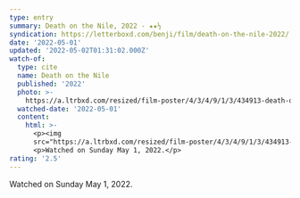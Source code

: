 ```yaml
---
type: entry
summary: Death on the Nile, 2022 - ★★½
syndication: https://letterboxd.com/benji/film/death-on-the-nile-2022/
date: '2022-05-01'
updated: '2022-05-02T01:31:02.000Z'
watch-of:
  type: cite
  name: Death on the Nile
  published: '2022'
  photo: >-
    https://a.ltrbxd.com/resized/film-poster/4/3/4/9/1/3/434913-death-on-the-nile-0-600-0-900-crop.jpg?v=b202451f0b
  watched-date: '2022-05-01'
  content:
    html: >-
      <p><img
      src="https://a.ltrbxd.com/resized/film-poster/4/3/4/9/1/3/434913-death-on-the-nile-0-600-0-900-crop.jpg?v=b202451f0b"/></p>
      <p>Watched on Sunday May 1, 2022.</p>
rating: '2.5'
---
```

Watched on Sunday May 1, 2022.
